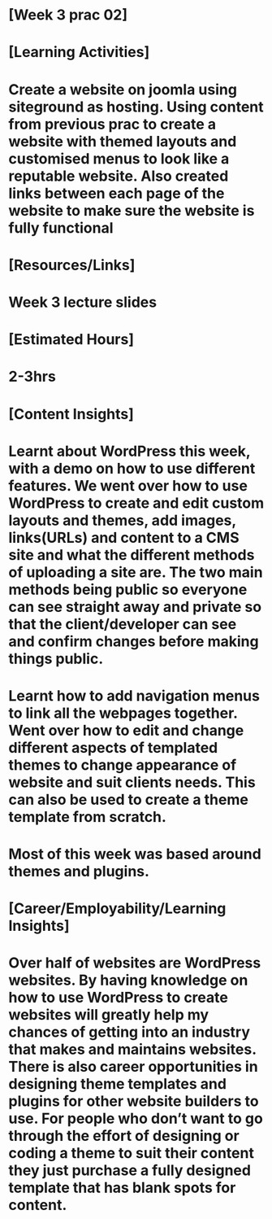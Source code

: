 # [Week 3 prac 02]
# [Learning Activities]
# Create a website on joomla using siteground as hosting. Using content from previous prac to create a website with themed layouts and customised menus to look like a reputable website. Also created links between each page of the website to make sure the website is fully functional
# [Resources/Links]
# Week 3 lecture slides
# [Estimated Hours]
# 2-3hrs
# [Content Insights]
# Learnt about WordPress this week, with a demo on how to use different features. We went over how to use WordPress to create and edit custom layouts and themes, add images, links(URLs) and content to a CMS site and what the different methods of uploading a site are. The two main methods being public so everyone can see straight away and private so that the client/developer can see and confirm changes before making things public.
# Learnt how to add navigation menus to link all the webpages together. Went over how to edit and change different aspects of templated themes to change appearance of website and suit clients needs. This can also be used to create a theme template from scratch.
# Most of this week was based around themes and plugins.

# [Career/Employability/Learning Insights]
# Over half of websites are WordPress websites. By having knowledge on how to use WordPress to create websites will greatly help my chances of getting into an industry that makes and maintains websites. There is also career opportunities in designing theme templates and plugins for other website builders to use. For people who don’t want to go through the effort of designing or coding a theme to suit their content they just purchase a fully designed template that has blank spots for content. 
